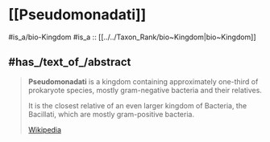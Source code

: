 
# [[Pseudomonadati]] 


#is_a/bio-Kingdom 
#is_a :: [[../../Taxon_Rank/bio~Kingdom|bio~Kingdom]]  


## #has_/text_of_/abstract 

> **Pseudomonadati** is a kingdom containing approximately one-third of prokaryote species, 
> mostly gram-negative bacteria and their relatives. 
> 
> It is the closest relative of an even larger kingdom of Bacteria, 
> the Bacillati, which are mostly gram-positive bacteria.
>
> [Wikipedia](https://en.wikipedia.org/wiki/Pseudomonadati) 
> 